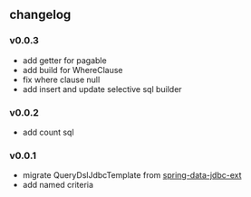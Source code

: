 ## changelog
### v0.0.3
- add getter for pagable
- add build for WhereClause
- fix where clause null
- add insert and update selective sql builder

### v0.0.2
- add count sql

### v0.0.1
- migrate QueryDslJdbcTemplate from [spring-data-jdbc-ext](https://github.com/spring-projects/spring-data-jdbc-ext/tree/1.2.1.RELEASE)
- add named criteria
